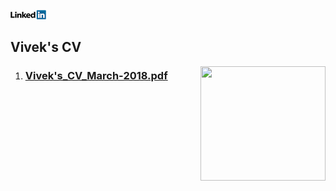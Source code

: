[![LinkedIn](https://github.com/vivekyad4v/public-images/raw/master/generic/LinkedIn-vivekyad4v.png)](https://www.linkedin.com/in/vivekyad4v/)

## Vivek's CV

<a href="https://github.com/vivekyad4v?tab=followers"><img align="right" width="200" height="183" src="https://s3.amazonaws.com/github/ribbons/forkme_left_green_007200.png" /></a>

1. ### [Vivek's_CV_March-2018.pdf](https://github.com/vivekyad4v/vivek-CV/blob/master/Vivek's_CV_March-2018.pdf "Heading link")

